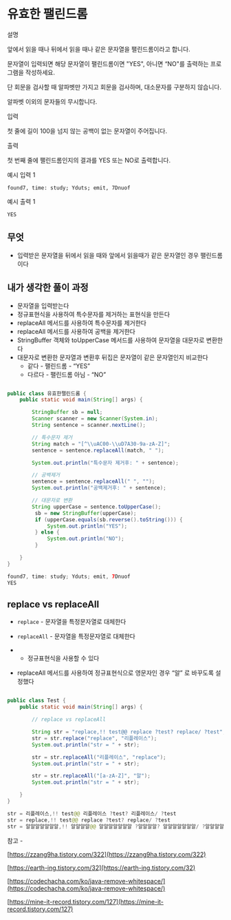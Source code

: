 # 유효한 팰린드롬

설명

앞에서 읽을 때나 뒤에서 읽을 때나 같은 문자열을 팰린드롬이라고 합니다.

문자열이 입력되면 해당 문자열이 팰린드롬이면 "YES", 아니면 “NO"를 출력하는 프로그램을 작성하세요.

단 회문을 검사할 때 알파벳만 가지고 회문을 검사하며, 대소문자를 구분하지 않습니다.

알파벳 이외의 문자들의 무시합니다.

입력

첫 줄에 길이 100을 넘지 않는 공백이 없는 문자열이 주어집니다.

출력

첫 번째 줄에 팰린드롬인지의 결과를 YES 또는 NO로 출력합니다.

예시 입력 1

```
found7, time: study; Yduts; emit, 7Dnuof

```

예시 출력 1

```
YES
```

## 무엇

- 입력받은 문자열을 뒤에서 읽을 때와 앞에서 읽을때가 같은 문자열인 경우 팰린드롬이다

## 내가 생각한 풀이 과정

- 문자열을 입력받는다
- 정규표현식을 사용하여 특수문자를 제거하는 표현식을 만든다
- replaceAll 메서드를 사용하여 특수문자를 제거한다
- replaceAll 메서드를 사용하여 공백을 제거한다
- StringBuffer 객체와 toUpperCase 메서드를 사용하여 문자열을 대문자로 변환한다
- 대문자로 변환한 문자열과 변환후 뒤집은 문자열이 같은 문자열인지 비교한다
    - 같다 - 팰린드롬 - “YES”
    - 다르다 - 팰린드롬 아님 - “NO”

```java

public class 유효한팰린드롬 {
    public static void main(String[] args) {

        StringBuffer sb = null;
        Scanner scanner = new Scanner(System.in);
        String sentence = scanner.nextLine();

        // 특수문자 제거
        String match = "[^\\uAC00-\\uD7A30-9a-zA-Z]";
        sentence = sentence.replaceAll(match, " ");

        System.out.println("특수문자 제거후: " + sentence);

        // 공백제거
        sentence = sentence.replaceAll(" ", "");
        System.out.println("공백제거후: " + sentence);

        // 대문자로 변환
        String upperCase = sentence.toUpperCase();
         sb = new StringBuffer(upperCase);
         if (upperCase.equals(sb.reverse().toString())) {
             System.out.println("YES");
         } else {
             System.out.println("NO");
         }

    }
}
```

```java
found7, time: study; Yduts; emit, 7Dnuof
YES
```

## replace vs replaceAll

- `replace` - 문자열을 특정문자열로 대체한다
- `replaceAll` - 문자열을 특정문자열로 대체한다
- - 정규표현식을 사용할 수 있다

- replaceAll 메서드를 사용하여 정규표현식으로 영문자인 경우 “알” 로 바꾸도록 설정했다

```java

public class Test {
    public static void main(String[] args) {

        // replace vs replaceAll

        String str = "replace,!! test@@ replace ?test? replace/ ?test";
        str = str.replace("replace", "리플레이스");
        System.out.println("str = " + str);

        str = str.replaceAll("리플레이스", "replace");
        System.out.println("str = " + str);

        str = str.replaceAll("[a-zA-Z]", "알");
        System.out.println("str = " + str);

    }
}
```

```java
str = 리플레이스,!! test@@ 리플레이스 ?test? 리플레이스/ ?test
str = replace,!! test@@ replace ?test? replace/ ?test
str = 알알알알알알알,!! 알알알알@@ 알알알알알알알 ?알알알알? 알알알알알알알/ ?알알알알
```

참고 - 

[https://zzang9ha.tistory.com/322](https://zzang9ha.tistory.com/322)

[https://earth-ing.tistory.com/32](https://earth-ing.tistory.com/32)

[https://codechacha.com/ko/java-remove-whitespace/](https://codechacha.com/ko/java-remove-whitespace/)

[https://mine-it-record.tistory.com/127](https://mine-it-record.tistory.com/127)